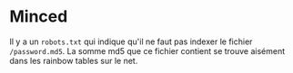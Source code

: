 # Minced

Il y a un `robots.txt` qui indique qu'il ne faut pas indexer le fichier
`/password.md5`. La somme md5 que ce fichier contient se trouve aisément dans les
rainbow tables sur le net.
